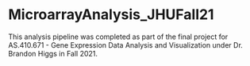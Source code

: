 # MicroarrayAnalysis_JHUFall21
This analysis pipeline was completed as part of the final project for AS.410.671 - Gene Expression Data Analysis and Visualization under Dr. Brandon Higgs in Fall 2021.

